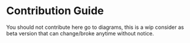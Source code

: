 # Contribution Guide

You should not contribute here go to diagrams, this is a wip consider as beta version that can change/broke anytime without notice.
